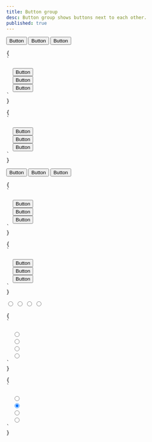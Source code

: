 ```yaml
---
title: Button group
desc: Button group shows buttons next to each other.
published: true
---
```


<script>
  import Component from "@components/Component.svelte"
  import ClassTable from "@components/ClassTable.svelte"
  import { prefix } from '$lib/stores';
  import { replace } from '$lib/actions';
</script>

<ClassTable
data="{[
  { type:'component', class: 'btn-group', desc: 'Container for grouping multiple buttons' },
  { type:'component', class: 'btn-group-vertical', desc: 'Container for grouping multiple buttons (vertical)' },
]}"
/>

<Component title="Button group">
<div class="btn-group">
  <button class="btn btn-active">Button</button>
  <button class="btn">Button</button>
  <button class="btn">Button</button>
</div>
<pre slot="html" use:replace={{ to: $prefix }}>{
`<div class="$$btn-group">
  <button class="$$btn $$btn-active">Button</button>
  <button class="$$btn">Button</button>
  <button class="$$btn">Button</button>
</div>`
}</pre>
<pre slot="react" use:replace={{ to: $prefix }}>{
`<div className="$$btn-group">
  <button className="$$btn $$btn-active">Button</button>
  <button className="$$btn">Button</button>
  <button className="$$btn">Button</button>
</div>`
}</pre>
</Component>

<Component title="Button group vertical">
<div class="btn-group btn-group-vertical">
  <button class="btn btn-active">Button</button>
  <button class="btn">Button</button>
  <button class="btn">Button</button>
</div>
<pre slot="html" use:replace={{ to: $prefix }}>{
`<div class="$$btn-group btn-group-vertical">
  <button class="$$btn $$btn-active">Button</button>
  <button class="$$btn">Button</button>
  <button class="$$btn">Button</button>
</div>`
}</pre>
<pre slot="react" use:replace={{ to: $prefix }}>{
`<div className="$$btn-group btn-group-vertical">
  <button className="$$btn $$btn-active">Button</button>
  <button className="$$btn">Button</button>
  <button className="$$btn">Button</button>
</div>`
}</pre>
</Component>

<Component title="Button group with radio buttons">
<div class="btn-group">
  <input type="radio" name="options" data-title="1" class="btn" />
  <input type="radio" name="options" data-title="2" checked="checked" class="btn" />
  <input type="radio" name="options" data-title="3" class="btn" />
  <input type="radio" name="options" data-title="4" class="btn" />
</div>
<pre slot="html" use:replace={{ to: $prefix }}>{
`<div class="$$btn-group">
  <input type="radio" name="options" data-title="1" class="$$btn" />
  <input type="radio" name="options" data-title="2" class="$$btn" checked />
  <input type="radio" name="options" data-title="3" class="$$btn" />
  <input type="radio" name="options" data-title="4" class="$$btn" />
</div>`
}</pre>
<pre slot="react" use:replace={{ to: $prefix }}>{
`<div className="$$btn-group">
  <input type="radio" name="options" data-title="1" className="$$btn" />
  <input type="radio" name="options" data-title="2" className="$$btn" checked />
  <input type="radio" name="options" data-title="3" className="$$btn" />
  <input type="radio" name="options" data-title="4" className="$$btn" />
</div>`
}</pre>
</Component>
